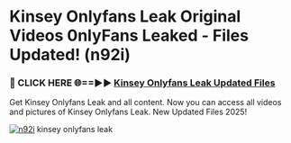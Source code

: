 # Kinsey Onlyfans Leak Original Videos 0nlyFans Leaked - Files Updated! (n92i)

<h3>🔴 CLICK HERE 🌐==►► <a href="https://tinyurl.com/x26r9saj" rel="nofollow">Kinsey Onlyfans Leak Updated Files</a></h3>

Get Kinsey Onlyfans Leak and all content. Now you can access all videos and pictures of Kinsey Onlyfans Leak. New Updated Files 2025!

[![n92i](https://i.imgur.com/LkgZPqh.gif)](https://tinyurl.com/x26r9saj)
kinsey onlyfans leak